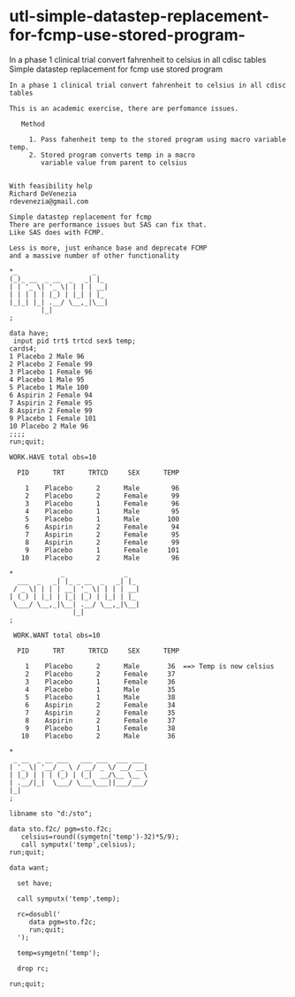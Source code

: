 # utl-simple-datastep-replacement-for-fcmp-use-stored-program-
In a phase 1 clinical trial convert fahrenheit to celsius in all cdisc tables
    Simple datastep replacement for fcmp use stored program                                 
                                                                                            
    In a phase 1 clinical trial convert fahrenheit to celsius in all cdisc tables           
                                                                                            
    This is an academic exercise, there are perfomance issues.                              
                                                                                            
       Method                                                                               
                                                                                            
         1. Pass fahenheit temp to the stored program using macro variable temp.            
         2. Stored program converts temp in a macro                                         
            variable value from parent to celsius                                           
                                                                                            
                                                                                            
    With feasibility help                                                                   
    Richard DeVenezia                                                                       
    rdevenezia@gmail.com                                                                    
                                                                                            
    Simple datastep replacement for fcmp                                                    
    There are performance issues but SAS can fix that.                                      
    Like SAS does with FCMP.                                                                
                                                                                            
    Less is more, just enhance base and deprecate FCMP                                      
    and a massive number of other functionality                                             
                                                                                            
    *_                   _                                                                  
    (_)_ __  _ __  _   _| |_                                                                
    | | '_ \| '_ \| | | | __|                                                               
    | | | | | |_) | |_| | |_                                                                
    |_|_| |_| .__/ \__,_|\__|                                                               
            |_|                                                                             
    ;                                                                                       
                                                                                            
    data have;                                                                              
     input pid trt$ trtcd sex$ temp;                                                        
    cards4;                                                                                 
    1 Placebo 2 Male 96                                                                     
    2 Placebo 2 Female 99                                                                   
    3 Placebo 1 Female 96                                                                   
    4 Placebo 1 Male 95                                                                     
    5 Placebo 1 Male 100                                                                    
    6 Aspirin 2 Female 94                                                                   
    7 Aspirin 2 Female 95                                                                   
    8 Aspirin 2 Female 99                                                                   
    9 Placebo 1 Female 101                                                                  
    10 Placebo 2 Male 96                                                                    
    ;;;;                                                                                    
    run;quit;                                                                               
                                                                                            
    WORK.HAVE total obs=10                                                                  
                                                                                            
      PID      TRT      TRTCD     SEX      TEMP                                             
                                                                                            
        1    Placebo      2      Male        96                                             
        2    Placebo      2      Female      99                                             
        3    Placebo      1      Female      96                                             
        4    Placebo      1      Male        95                                             
        5    Placebo      1      Male       100                                             
        6    Aspirin      2      Female      94                                             
        7    Aspirin      2      Female      95                                             
        8    Aspirin      2      Female      99                                             
        9    Placebo      1      Female     101                                             
       10    Placebo      2      Male        96                                             
                                                                                            
    *            _               _                                                          
      ___  _   _| |_ _ __  _   _| |_                                                        
     / _ \| | | | __| '_ \| | | | __|                                                       
    | (_) | |_| | |_| |_) | |_| | |_                                                        
     \___/ \__,_|\__| .__/ \__,_|\__|                                                       
                    |_|                                                                     
    ;                                                                                       
                                                                                            
     WORK.WANT total obs=10                                                                 
                                                                                            
      PID      TRT      TRTCD     SEX      TEMP                                             
                                                                                            
        1    Placebo      2      Male       36  ==> Temp is now celsius                     
        2    Placebo      2      Female     37                                              
        3    Placebo      1      Female     36                                              
        4    Placebo      1      Male       35                                              
        5    Placebo      1      Male       38                                              
        6    Aspirin      2      Female     34                                              
        7    Aspirin      2      Female     35                                              
        8    Aspirin      2      Female     37                                              
        9    Placebo      1      Female     38                                              
       10    Placebo      2      Male       36                                              
                                                                                            
    *                                                                                       
     _ __  _ __ ___   ___ ___  ___ ___                                                      
    | '_ \| '__/ _ \ / __/ _ \/ __/ __|                                                     
    | |_) | | | (_) | (_|  __/\__ \__ \                                                     
    | .__/|_|  \___/ \___\___||___/___/                                                     
    |_|                                                                                     
    ;                                                                                       
                                                                                            
    libname sto "d:/sto";                                                                   
                                                                                            
    data sto.f2c/ pgm=sto.f2c;                                                              
       celsius=round((symgetn('temp')-32)*5/9);                                             
       call symputx('temp',celsius);                                                        
    run;quit;                                                                               
                                                                                            
    data want;                                                                              
                                                                                            
      set have;                                                                             
                                                                                            
      call symputx('temp',temp);                                                            
                                                                                            
      rc=dosubl('                                                                           
         data pgm=sto.f2c;                                                                  
         run;quit;                                                                          
      ');                                                                                   
                                                                                            
      temp=symgetn('temp');                                                                 
                                                                                            
      drop rc;                                                                              
                                                                                            
    run;quit;                                                                               
                                                                                            
